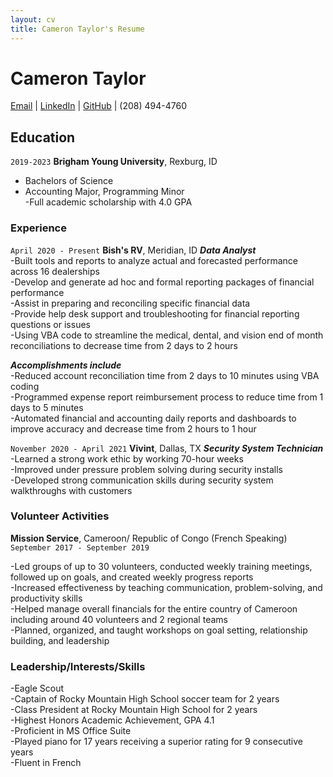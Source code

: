 ```yaml
---
layout: cv
title: Cameron Taylor's Resume
---
```

# Cameron Taylor

<div id="webaddress">
<a href="cameron.macneil.taylor@gmail.com ">Email</a>
| <a href="www.linkedin.com/in/cameron macneil taylor">LinkedIn</a>
| <a href="https://github.com/acctg-analyst">GitHub</a>
|  (208) 494-4760
</div>

<!-- https://www.monique.tech/the-art-of-markdown -->

## Education

`2019-2023`
__Brigham Young University__, Rexburg, ID
- Bachelors of Science  
- Accounting Major, Programming Minor <br>
-Full academic scholarship with 4.0 GPA

### Experience

`April 2020 - Present`
__Bish's RV__, Meridian, ID
__*Data Analyst*__ <br>
-Built tools and reports to analyze actual and forecasted performance across 16 dealerships <br>
-Develop and generate ad hoc and formal reporting packages of financial performance <br>
-Assist in preparing and reconciling specific financial data <br>
-Provide help desk support and troubleshooting for financial reporting questions or issues <br>
-Using VBA code to streamline the medical, dental, and vision end of month reconciliations to decrease time from 2 days to 2 hours <br>

__*Accomplishments include*__ <br>
-Reduced account reconciliation time from 2 days to 10 minutes using VBA coding <br>
-Programmed expense report reimbursement process to reduce time from 1 days to 5 minutes <br>
-Automated financial and accounting daily reports and dashboards to improve accuracy and decrease time from 2 hours to 1 hour <br>

`November 2020 - April 2021`
__Vivint__, Dallas, TX
__*Security System Technician*__ <br>
-Learned a strong work ethic by working 70-hour weeks <br>
-Improved under pressure problem solving during security installs <br>
-Developed strong communication skills during security system walkthroughs with customers <br>

### Volunteer Activities
__Mission Service__, Cameroon/ Republic of Congo (French Speaking)
`September 2017 - September 2019`

-Led groups of up to 30 volunteers, conducted weekly training meetings, followed up on goals, and created weekly progress reports <br>
-Increased effectiveness by teaching communication, problem-solving, and productivity skills <br>
-Helped manage overall financials for the entire country of Cameroon including around 40 volunteers and 2 regional teams <br>
-Planned, organized, and taught workshops on goal setting, relationship building, and leadership <br>

### Leadership/Interests/Skills


-Eagle Scout <br>
-Captain of Rocky Mountain High School soccer team for 2 years <br>
-Class President at Rocky Mountain High School for 2 years <br>
-Highest Honors Academic Achievement, GPA 4.1 <br>
-Proficient in MS Office Suite <br>
-Played piano for 17 years receiving a superior rating for 9 consecutive years <br>
-Fluent in French <br>



<!-- ### Footer

Last updated: May 2013 -->


